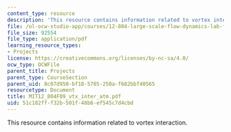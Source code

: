 ```yaml
---
content_type: resource
description: 'This resource contains information related to vortex interaction. '
file: /ol-ocw-studio-app/courses/12-804-large-scale-flow-dynamics-lab-fall-2009/51c182fff32b501f48b6ef545c7d4cbd_MIT12_804F09_vtx_inter_atm.pdf
file_size: 92554
file_type: application/pdf
learning_resource_types:
- Projects
license: https://creativecommons.org/licenses/by-nc-sa/4.0/
ocw_type: OCWFile
parent_title: Projects
parent_type: CourseSection
parent_uid: 8c07d950-bf18-5705-250a-f682bbf40565
resourcetype: Document
title: MIT12_804F09_vtx_inter_atm.pdf
uid: 51c182ff-f32b-501f-48b6-ef545c7d4cbd
---
```

This resource contains information related to vortex interaction. 